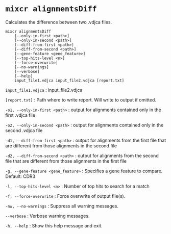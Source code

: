 # `mixcr alignmentsDiff`

Calculates the difference between two .vdjca files.

```
mixcr alignmentsDiff 
    [--only-in-first <path>] 
    [--only-in-second <path>] 
    [--diff-from-first <path>] 
    [--diff-from-second <path>] 
    [--gene-feature <gene_feature>] 
    [--top-hits-level <n>] 
    [--force-overwrite] 
    [--no-warnings] 
    [--verbose] 
    [--help] 
    input_file1.vdjca input_file2.vdjca [report.txt]
```

`input_file1.vdjca`
: input_file2.vdjca

`[report.txt]`
: Path where to write report. Will write to output if omitted.

`-o1, --only-in-first <path>`
: output for alignments contained only in the first .vdjca file

`-o2, --only-in-second <path>`
: output for alignments contained only in the second .vdjca file

`-d1, --diff-from-first <path>`
: output for alignments from the first file that are different from those alignments in the second file

`-d2, --diff-from-second <path>`
: output for alignments from the second file that are different from those alignments in the first file

`-g, --gene-feature <gene_feature>`
: Specifies a gene feature to compare. Default: CDR3

`-l, --top-hits-level <n>`
: Number of top hits to search for a match

`-f, --force-overwrite`
: Force overwrite of output file(s).

`-nw, --no-warnings`
: Suppress all warning messages.

`--verbose`
: Verbose warning messages.

`-h, --help`
: Show this help message and exit.
